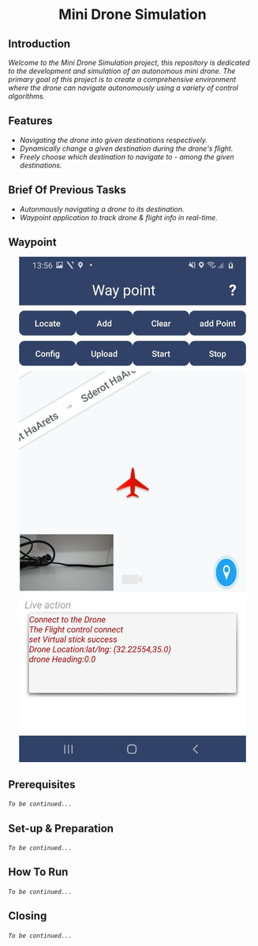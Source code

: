 <h1 align="center"> Mini Drone Simulation </h1>

<h2>Introduction</h2>

_Welcome to the Mini Drone Simulation project, this repository is dedicated to the development and simulation of an autonomous mini drone. The primary goal of this project is to create a comprehensive environment where the drone can navigate autonomously using a variety of control algorithms._

<h2>Features</h2>

- _Navigating the drone into given destinations respectively._
- _Dynamically change a given destination during the drone's flight._
- _Freely choose which destination to navigate to - among the given destinations._

<h2>Brief Of Previous Tasks</h2>

- _Autonmously navigating a drone to its destination._
- _Waypoint application to track drone & flight info in real-time._

<h2>Waypoint</h2>

<p align="center">
  <img src="WaypointSample.jpg" alt="Alt text" />
</p>


<h2>Prerequisites</h2>

_```To be continued...```_

<h2>Set-up & Preparation</h2>

_```To be continued...```_

<h2>How To Run</h2>

_```To be continued...```_


<h2>Closing</h2>

_```To be continued...```_
